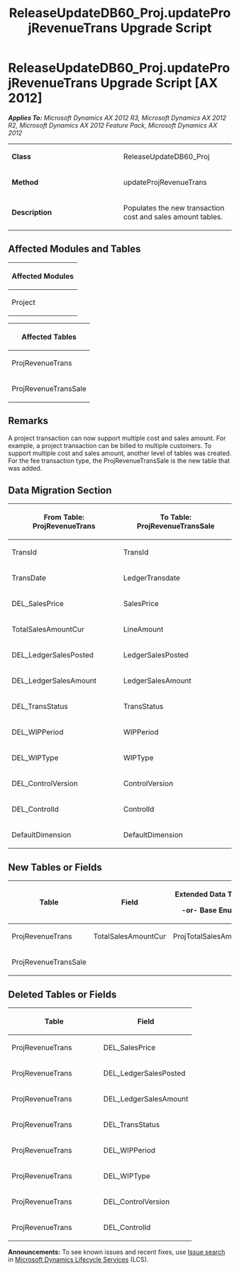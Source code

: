﻿---
title: ReleaseUpdateDB60_Proj.updateProjRevenueTrans Upgrade Script
TOCTitle: ReleaseUpdateDB60_Proj.updateProjRevenueTrans Upgrade Script
ms:assetid: dfcab846-4313-4086-9d37-46d44f56d616
ms:mtpsurl: https://msdn.microsoft.com/en-us/library/JJ737281(v=AX.60)
ms:contentKeyID: 49711723
ms.date: 05/18/2015
mtps_version: v=AX.60
---

# ReleaseUpdateDB60\_Proj.updateProjRevenueTrans Upgrade Script [AX 2012]


_**Applies To:** Microsoft Dynamics AX 2012 R3, Microsoft Dynamics AX 2012 R2, Microsoft Dynamics AX 2012 Feature Pack, Microsoft Dynamics AX 2012_

<table>
<colgroup>
<col style="width: 50%" />
<col style="width: 50%" />
</colgroup>
<tbody>
<tr class="odd">
<td><p><strong>Class</strong></p></td>
<td><p>ReleaseUpdateDB60_Proj</p></td>
</tr>
<tr class="even">
<td><p><strong>Method</strong></p></td>
<td><p>updateProjRevenueTrans</p></td>
</tr>
<tr class="odd">
<td><p><strong>Description</strong></p></td>
<td><p>Populates the new transaction cost and sales amount tables.</p></td>
</tr>
</tbody>
</table>


## Affected Modules and Tables

<table>
<colgroup>
<col style="width: 100%" />
</colgroup>
<thead>
<tr class="header">
<th><p>Affected Modules</p></th>
</tr>
</thead>
<tbody>
<tr class="odd">
<td><p>Project</p></td>
</tr>
</tbody>
</table>


<table>
<colgroup>
<col style="width: 100%" />
</colgroup>
<thead>
<tr class="header">
<th><p>Affected Tables</p></th>
</tr>
</thead>
<tbody>
<tr class="odd">
<td><p>ProjRevenueTrans</p></td>
</tr>
<tr class="even">
<td><p>ProjRevenueTransSale</p></td>
</tr>
</tbody>
</table>


## Remarks

A project transaction can now support multiple cost and sales amount. For example, a project transaction can be billed to multiple customers. To support multiple cost and sales amount, another level of tables was created. For the fee transaction type, the ProjRevenueTransSale is the new table that was added.

## Data Migration Section

<table>
<colgroup>
<col style="width: 50%" />
<col style="width: 50%" />
</colgroup>
<thead>
<tr class="header">
<th><p>From Table: ProjRevenueTrans</p></th>
<th><p>To Table: ProjRevenueTransSale</p></th>
</tr>
</thead>
<tbody>
<tr class="odd">
<td><p>TransId</p></td>
<td><p>TransId</p></td>
</tr>
<tr class="even">
<td><p>TransDate</p></td>
<td><p>LedgerTransdate</p></td>
</tr>
<tr class="odd">
<td><p>DEL_SalesPrice</p></td>
<td><p>SalesPrice</p></td>
</tr>
<tr class="even">
<td><p>TotalSalesAmountCur</p></td>
<td><p>LineAmount</p></td>
</tr>
<tr class="odd">
<td><p>DEL_LedgerSalesPosted</p></td>
<td><p>LedgerSalesPosted</p></td>
</tr>
<tr class="even">
<td><p>DEL_LedgerSalesAmount</p></td>
<td><p>LedgerSalesAmount</p></td>
</tr>
<tr class="odd">
<td><p>DEL_TransStatus</p></td>
<td><p>TransStatus</p></td>
</tr>
<tr class="even">
<td><p>DEL_WIPPeriod</p></td>
<td><p>WIPPeriod</p></td>
</tr>
<tr class="odd">
<td><p>DEL_WIPType</p></td>
<td><p>WIPType</p></td>
</tr>
<tr class="even">
<td><p>DEL_ControlVersion</p></td>
<td><p>ControlVersion</p></td>
</tr>
<tr class="odd">
<td><p>DEL_ControlId</p></td>
<td><p>ControlId</p></td>
</tr>
<tr class="even">
<td><p>DefaultDimension</p></td>
<td><p>DefaultDimension</p></td>
</tr>
</tbody>
</table>


## New Tables or Fields

<table>
<colgroup>
<col style="width: 33%" />
<col style="width: 33%" />
<col style="width: 33%" />
</colgroup>
<thead>
<tr class="header">
<th><p>Table</p></th>
<th><p>Field</p></th>
<th><p>Extended Data Type</p>
<p>-or- Base Enum</p></th>
</tr>
</thead>
<tbody>
<tr class="odd">
<td><p>ProjRevenueTrans</p></td>
<td><p>TotalSalesAmountCur</p></td>
<td><p>ProjTotalSalesAmount</p></td>
</tr>
<tr class="even">
<td><p>ProjRevenueTransSale</p></td>
<td><p></p></td>
<td><p></p></td>
</tr>
</tbody>
</table>


## Deleted Tables or Fields

<table>
<colgroup>
<col style="width: 50%" />
<col style="width: 50%" />
</colgroup>
<thead>
<tr class="header">
<th><p>Table</p></th>
<th><p>Field</p></th>
</tr>
</thead>
<tbody>
<tr class="odd">
<td><p>ProjRevenueTrans</p></td>
<td><p>DEL_SalesPrice</p></td>
</tr>
<tr class="even">
<td><p>ProjRevenueTrans</p></td>
<td><p>DEL_LedgerSalesPosted</p></td>
</tr>
<tr class="odd">
<td><p>ProjRevenueTrans</p></td>
<td><p>DEL_LedgerSalesAmount</p></td>
</tr>
<tr class="even">
<td><p>ProjRevenueTrans</p></td>
<td><p>DEL_TransStatus</p></td>
</tr>
<tr class="odd">
<td><p>ProjRevenueTrans</p></td>
<td><p>DEL_WIPPeriod</p></td>
</tr>
<tr class="even">
<td><p>ProjRevenueTrans</p></td>
<td><p>DEL_WIPType</p></td>
</tr>
<tr class="odd">
<td><p>ProjRevenueTrans</p></td>
<td><p>DEL_ControlVersion</p></td>
</tr>
<tr class="even">
<td><p>ProjRevenueTrans</p></td>
<td><p>DEL_ControlId</p></td>
</tr>
</tbody>
</table>

  
**Announcements:** To see known issues and recent fixes, use [Issue search](http://go.microsoft.com/fwlink/?linkid=389258) in [Microsoft Dynamics Lifecycle Services](http://go.microsoft.com/fwlink/?linkid=306505) (LCS).

